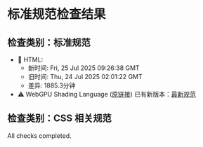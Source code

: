 # 标准规范检查结果

## 检查类别：标准规范

- 🔄 HTML:
  - 新时间: Fri, 25 Jul 2025 09:26:38 GMT
  - 旧时间: Thu, 24 Jul 2025 02:01:22 GMT
  - 差异: 1885.3分钟
- ⚠️ WebGPU Shading Language ([原链接](https://www.w3.org/TR/2025/CRD-WGSL-20250724/)) 已有新版本：[最新规范](https://www.w3.org/TR/WGSL/)


## 检查类别：CSS 相关规范



All checks completed.
